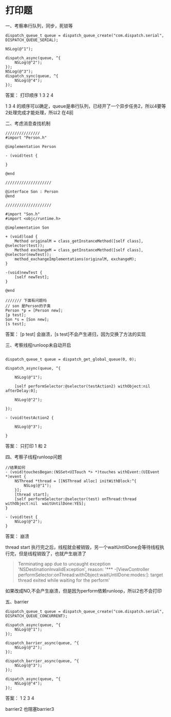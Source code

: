 # 打印题

一、考察串行队列，同步，死锁等

```
dispatch_queue_t queue = dispatch_queue_create("com.dispatch.serial", DISPATCH_QUEUE_SERIAL);
    
NSLog(@"1");
    
dispatch_async(queue, ^{
    NSLog(@"2");
});
NSLog(@"3");
dispatch_sync(queue, ^{
    NSLog(@"4");
});
```

答案： 打印顺序 1 3 2 4 

1 3 4 的顺序可以确定，queue是串行队列，已经开了一个异步任务2，所以4要等2处理完成才能处理，所以2 在4前

二、考虑消息查找机制

```
///////////////
#import "Person.h"

@implementation Person

- (void)test {
        
}

@end

////////////////////

@interface Son : Person
@end

////////////////////

#import "Son.h"
#import <objc/runtime.h>

@implementation Son

+ (void)load {
    Method originalM = class_getInstanceMethod([self class], @selector(test));
    Method exchangeM = class_getInstanceMethod([self class], @selector(newTest));
    method_exchangeImplementations(originalM, exchangeM);
}

-(void)newTest {
    [self newTest];
}

@end

/////// 下面有问题吗
// son 是Person的子类
Person *p = [Person new];
[p test];
Son *s = [Son new];
[s test];
```
答案： [p test] 会崩溃，[s test]不会产生递归，因为交换了方法的实现

三、考察线程runloop未自动开启

```

dispatch_queue_t queue = dispatch_get_global_queue(0, 0);
       
dispatch_async(queue, ^{
    
    NSLog(@"1");
    
    [self performSelector:@selector(testAction2) withObject:nil afterDelay:0];
     
    NSLog(@"2");
    
});

- (void)testAction2 {
    
    NSLog(@"3");
    
}
```

答案： 只打印 1 和 2

四、考察子线程runloop问题

```
//结果如何
- (void)touchesBegan:(NSSet<UITouch *> *)touches withEvent:(UIEvent *)event {
    NSThread *thread = [[NSThread alloc] initWithBlock:^{
        NSLog(@"1");
    }];
    [thread start];
    [self performSelector:@selector(test) onThread:thread withObject:nil  waitUntilDone:YES];
}

- (void)test {
    NSLog(@"2");
}

```
答案： 崩溃

thread start 执行完之后，线程就会被销毁，另一个waitUntilDone会等待线程执行完，但是线程销毁了，也就产生崩溃了

> Terminating app due to uncaught exception 'NSDestinationInvalidException', reason: '*** -[ViewController performSelector:onThread:withObject:waitUntilDone:modes:]: target thread exited while waiting for the perform'

如果改成NO,不会产生崩溃，但是因为perform依赖runloop，所以2也不会打印

五、barrier

```
dispatch_queue_t queue = dispatch_queue_create("com.dispatch.serial", DISPATCH_QUEUE_CONCURRENT);
    
dispatch_async(queue, ^{
    NSLog(@"1");
});
    
dispatch_barrier_async(queue, ^{
    NSLog(@"2");
});
    
dispatch_barrier_async(queue, ^{
    NSLog(@"3");
});
    
dispatch_async(queue, ^{
    NSLog(@"4");
});
```

答案： 1  2  3 4 

barrier2 也阻塞barrier3